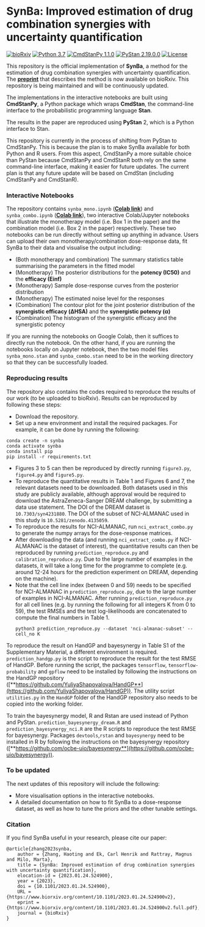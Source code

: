 # SynBa: Improved estimation of drug combination synergies with uncertainty quantification

[![bioRxiv](https://img.shields.io/badge/bioRxiv-10.1101%2F2023.01.24.524900-red)](https://www.biorxiv.org/content/10.1101/2023.01.24.524900)
[![Python 3.7](https://img.shields.io/badge/python-3.7-blue.svg)](https://www.python.org/downloads/release/python-370/)
[![CmdStanPy 1.1.0](https://shields.io/badge/CmdStanPy-1.1.0-orange)](https://cmdstanpy.readthedocs.io/en/v1.1.0/)
[![PyStan 2.19.0.0](https://img.shields.io/badge/PyStan-2.19.0.0-blueviolet)](https://pypi.org/project/pystan/2.19.0.0/)
[![License](https://img.shields.io/badge/License-MIT-yellow)](https://opensource.org/licenses/MIT)

This repository is the official implementation of **SynBa**, a method for the estimation of drug combination synergies with uncertainty quantification.
The [**preprint**](https://www.biorxiv.org/content/10.1101/2023.01.24.524900) that describes the method is now available on bioRxiv.
This repository is being maintained and will be continuously updated.

The implementations in the interactive notebooks are built using **CmdStanPy**, a Python package which wraps **CmdStan**, the command-line interface to the probabilistic programming language **Stan**.

The results in the paper are reproduced using **PyStan** 2, which is a Python interface to Stan. 

This repository is currently in the process of shifting from PyStan to CmdStanPy.
This is because the plan is to make SynBa available for both Python and R users.
From this aspect, CmdStanPy a more suitable choice than PyStan because CmdStanPy and CmdStanR both rely on the same command-line interface, making it easier for future updates.
The current plan is that any future update will be based on CmdStan (including CmdStanPy and CmdStanR).

### Interactive Notebooks
The repository contains `synba_mono.ipynb` ([**Colab link**](https://colab.research.google.com/github/HaotingZhang1/SynBa/blob/main/synba_mono.ipynb)) and `synba_combo.ipynb` ([**Colab link**](https://colab.research.google.com/github/HaotingZhang1/SynBa/blob/main/synba_combo.ipynb)), two interactive Colab/Jupyter notebooks that illustrate the monotherapy model (i.e. Box 1 in the paper) and the combination model (i.e. Box 2 in the paper) respectively.
These two notebooks can be run directly without setting up anything in advance.
Users can upload their own monotherapy/combination dose-response data, fit SynBa to their data and visualise the output including:
* (Both monotherapy and combination) The summary statistics table summarising the parameters in the fitted model
* (Monotherapy) The posterior distributions for the **potency (IC50)** and the **efficacy (Einf)**
* (Monotherapy) Sample dose-response curves from the posterior distribution
* (Monotherapy) The estimated noise level for the responses
* (Combination) The contour plot for the joint posterior distribution of the **synergistic efficacy (ΔHSA)** and the **synergistic potency (α)**
* (Combination) The histogram of the synergistic efficacy and the synergistic potency

If you are running the notebooks on Google Colab, then it suffices to directly run the notebook.
On the other hand, if you are running the notebooks locally on Jupyter notebook, then the two model files `synba_mono.stan` and `synba_combo.stan` need to be in the working directory so that they can be successfully loaded.

### Reproducing results
The repository also contains the codes required to reproduce the results of our work (to be uploaded to bioRxiv). Results can be reproduced by following these steps:
* Download the repository.
* Set up a new environment and install the required packages. For example, it can be done by running the following:
```
conda create -n synba
conda activate synba
conda install pip
pip install -r requirements.txt 
```
* Figures 3 to 5 can then be reproduced by directly running `figure3.py`, `figure4.py` and `figure5.py`.
* To reproduce the quantitative results in Table 1 and Figures 6 and 7, the relevant datasets need to be downloaded. Both datasets used in this study are publicly available, although approval would be required to download the AstraZeneca-Sanger DREAM challenge, by submitting a data use statement. The DOI of the DREAM dataset is `10.7303/syn4231880`. The DOI of the subset of NCI-ALMANAC used in this study is `10.5281/zenodo.4135059`.
* To reproduce the results for NCI-ALMANAC, run `nci_extract_combo.py` to generate the numpy arrays for the dose-response matrices.
* After downloading the data (and running `nci_extract_combo.py` if NCI-ALMANAC is the dataset of interest), the quantitative results can then be reproduced by running `prediction_reproduce.py` and `calibration_reproduce.py`. Due to the large number of examples in the datasets, it will take a long time for the programme to complete (e.g. around 12-24 hours for the prediction experiment on DREAM, depending on the machine).
* Note that the cell line index (between 0 and 59) needs to be specified for NCI-ALMANAC in `prediction_reproduce.py`, due to the large number of examples in NCI-ALMANAC.
  After running `prediction_reproduce.py` for all cell lines (e.g. by running the following for all integers K from 0 to 59), the test RMSEs and the test log-likelihoods are concatenated to compute the final numbers in Table 1.
  ```
  python3 prediction_reproduce.py --dataset 'nci-almanac-subset' --cell_no K
  ```

To reproduce the result on HandGP and bayesynergy in Table S1 of the Supplementary Material, a different environment is required.
`prediction_handgp.py` is the script to reproduce the result for the test RMSE of HandGP. Before running the script, the packages `tensorflow`, `tensorflow-probability` and `gpflow` need to be installed by following the instructions on the HandGP repository ([**https://github.com/YuliyaShapovalova/HandGP**](https://github.com/YuliyaShapovalova/HandGP)). The utility script `utilities.py` in the `HandGP` folder of the HandGP repository also needs to be copied into the working folder.

To train the bayesynergy model, R and Rstan are used instead of Python and PyStan. `prediction_bayesynergy_dream.R` and `prediction_bayesynergy_nci.R` are the R scripts to reproduce the test RMSE for bayesynergy. Packages `devtools`,`rstan` and `bayesynergy` need to be installed in R by following the instructions on the bayesynergy repository ([**https://github.com/ocbe-uio/bayesynergy**](https://github.com/ocbe-uio/bayesynergy)).

### To be updated
The next updates of this repository will include the following:
* More visualisation options in the interactive notebooks.
* A detailed documentation on how to fit SynBa to a dose-response dataset, as well as how to tune the priors and the other tunable settings.

### Citation
If you find SynBa useful in your research, please cite our paper:
```
@article{zhang2023synba,
	author = {Zhang, Haoting and Ek, Carl Henrik and Rattray, Magnus and Milo, Marta},
	title = {SynBa: Improved estimation of drug combination synergies with uncertainty quantification},
	elocation-id = {2023.01.24.524900},
	year = {2023},
	doi = {10.1101/2023.01.24.524900},
	URL = {https://www.biorxiv.org/content/10.1101/2023.01.24.524900v2},
	eprint = {https://www.biorxiv.org/content/10.1101/2023.01.24.524900v2.full.pdf},
	journal = {bioRxiv}
}
```
